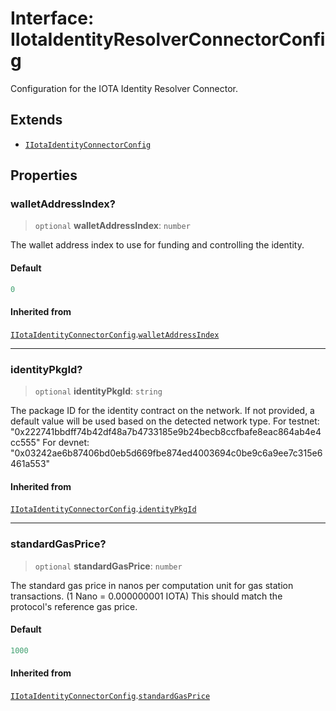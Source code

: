 # Interface: IIotaIdentityResolverConnectorConfig

Configuration for the IOTA Identity Resolver Connector.

## Extends

- [`IIotaIdentityConnectorConfig`](IIotaIdentityConnectorConfig.md)

## Properties

### walletAddressIndex?

> `optional` **walletAddressIndex**: `number`

The wallet address index to use for funding and controlling the identity.

#### Default

```ts
0
```

#### Inherited from

[`IIotaIdentityConnectorConfig`](IIotaIdentityConnectorConfig.md).[`walletAddressIndex`](IIotaIdentityConnectorConfig.md#walletaddressindex)

***

### identityPkgId?

> `optional` **identityPkgId**: `string`

The package ID for the identity contract on the network.
If not provided, a default value will be used based on the detected network type.
For testnet: "0x222741bbdff74b42df48a7b4733185e9b24becb8ccfbafe8eac864ab4e4cc555"
For devnet: "0x03242ae6b87406bd0eb5d669fbe874ed4003694c0be9c6a9ee7c315e6461a553"

#### Inherited from

[`IIotaIdentityConnectorConfig`](IIotaIdentityConnectorConfig.md).[`identityPkgId`](IIotaIdentityConnectorConfig.md#identitypkgid)

***

### standardGasPrice?

> `optional` **standardGasPrice**: `number`

The standard gas price in nanos per computation unit for gas station transactions.
(1 Nano = 0.000000001 IOTA)
This should match the protocol's reference gas price.

#### Default

```ts
1000
```

#### Inherited from

[`IIotaIdentityConnectorConfig`](IIotaIdentityConnectorConfig.md).[`standardGasPrice`](IIotaIdentityConnectorConfig.md#standardgasprice)
